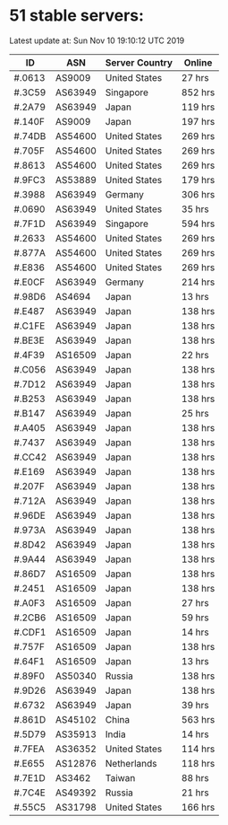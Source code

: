 # 51 stable servers:

Latest update at: Sun Nov 10 19:10:12 UTC 2019

| ID | ASN | Server Country | Online |
| -- | --- | -------------- | ------ |
| #.0613 | AS9009 | United States | 27 hrs |
| #.3C59 | AS63949 | Singapore | 852 hrs |
| #.2A79 | AS63949 | Japan | 119 hrs |
| #.140F | AS9009 | Japan | 197 hrs |
| #.74DB | AS54600 | United States | 269 hrs |
| #.705F | AS54600 | United States | 269 hrs |
| #.8613 | AS54600 | United States | 269 hrs |
| #.9FC3 | AS53889 | United States | 179 hrs |
| #.3988 | AS63949 | Germany | 306 hrs |
| #.0690 | AS63949 | United States | 35 hrs |
| #.7F1D | AS63949 | Singapore | 594 hrs |
| #.2633 | AS54600 | United States | 269 hrs |
| #.877A | AS54600 | United States | 269 hrs |
| #.E836 | AS54600 | United States | 269 hrs |
| #.E0CF | AS63949 | Germany | 214 hrs |
| #.98D6 | AS4694 | Japan | 13 hrs |
| #.E487 | AS63949 | Japan | 138 hrs |
| #.C1FE | AS63949 | Japan | 138 hrs |
| #.BE3E | AS63949 | Japan | 138 hrs |
| #.4F39 | AS16509 | Japan | 22 hrs |
| #.C056 | AS63949 | Japan | 138 hrs |
| #.7D12 | AS63949 | Japan | 138 hrs |
| #.B253 | AS63949 | Japan | 138 hrs |
| #.B147 | AS63949 | Japan | 25 hrs |
| #.A405 | AS63949 | Japan | 138 hrs |
| #.7437 | AS63949 | Japan | 138 hrs |
| #.CC42 | AS63949 | Japan | 138 hrs |
| #.E169 | AS63949 | Japan | 138 hrs |
| #.207F | AS63949 | Japan | 138 hrs |
| #.712A | AS63949 | Japan | 138 hrs |
| #.96DE | AS63949 | Japan | 138 hrs |
| #.973A | AS63949 | Japan | 138 hrs |
| #.8D42 | AS63949 | Japan | 138 hrs |
| #.9A44 | AS63949 | Japan | 138 hrs |
| #.86D7 | AS16509 | Japan | 138 hrs |
| #.2451 | AS16509 | Japan | 138 hrs |
| #.A0F3 | AS16509 | Japan | 27 hrs |
| #.2CB6 | AS16509 | Japan | 59 hrs |
| #.CDF1 | AS16509 | Japan | 14 hrs |
| #.757F | AS16509 | Japan | 138 hrs |
| #.64F1 | AS16509 | Japan | 13 hrs |
| #.89F0 | AS50340 | Russia | 138 hrs |
| #.9D26 | AS63949 | Japan | 138 hrs |
| #.6732 | AS63949 | Japan | 39 hrs |
| #.861D | AS45102 | China | 563 hrs |
| #.5D79 | AS35913 | India | 14 hrs |
| #.7FEA | AS36352 | United States | 114 hrs |
| #.E655 | AS12876 | Netherlands | 118 hrs |
| #.7E1D | AS3462 | Taiwan | 88 hrs |
| #.7C4E | AS49392 | Russia | 21 hrs |
| #.55C5 | AS31798 | United States | 166 hrs |

